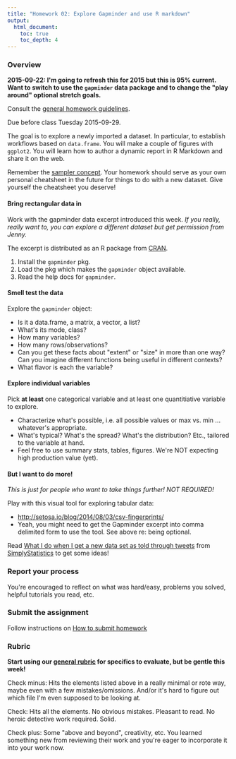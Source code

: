 ```yaml
---
title: "Homework 02: Explore Gapminder and use R markdown"
output:
  html_document:
    toc: true
    toc_depth: 4
---
```


### Overview

**2015-09-22: I'm going to refresh this for 2015 but this is 95% current. Want to switch to use the `gapminder` data package and to change the "play around" optional stretch goals.**

Consult the [general homework guidelines](hw00_homework-guidelines.html).

Due before class Tuesday 2015-09-29.

The goal is to explore a newly imported a dataset. In particular, to establish workflows based on `data.frame`. You will make a couple of figures with `ggplot2`. You will learn how to author a dynamic report in R Markdown and share it on the web.

Remember the [sampler concept](http://en.wikipedia.org/wiki/Sampler_(needlework)). Your homework should serve as your own personal cheatsheet in the future for things to do with a new dataset. Give yourself the cheatsheet you deserve!

#### Bring rectangular data in

Work with the gapminder data excerpt introduced this week. *If you really, really want to, you can explore a different dataset but get permission from Jenny.*

The excerpt is distributed as an R package from [CRAN](https://cran.r-project.org/web/packages/gapminder/index.html). 

1. Install the `gapminder` pkg.
2. Load the pkg which makes the `gapminder` object available.
3. Read the help docs for `gapminder`.

#### Smell test the data

Explore the `gapminder` object:

  * Is it a data.frame, a matrix, a vector, a list?
  * What's its mode, class?
  * How many variables?
  * How many rows/observations?
  * Can you get these facts about "extent" or "size" in more than one way? Can you imagine different functions being useful in different contexts?
  * What flavor is each the variable?
  
#### Explore individual variables

Pick __at least__ one categorical variable and at least one quantitiative variable to explore.

  * Characterize what's possible, i.e. all possible values or max vs. min ... whatever's appropriate.
  * What's typical? What's the spread? What's the distribution? Etc., tailored to the variable at hand.
  * Feel free to use summary stats, tables, figures. We're NOT expecting high production value (yet).
  
#### But I want to do more!

*This is just for people who want to take things further! NOT REQUIRED!*

Play with this visual tool for exploring tabular data:

  * <http://setosa.io/blog/2014/08/03/csv-fingerprints/>
  * Yeah, you might need to get the Gapminder excerpt into comma delimited form to use the tool. See above re: being optional.
  
Read [What I do when I get a new data set as told through tweets](http://simplystatistics.org/2014/06/13/what-i-do-when-i-get-a-new-data-set-as-told-through-tweets/) from [SimplyStatistics](http://simplystatistics.org) to get some ideas!
  
### Report your process

You're encouraged to reflect on what was hard/easy, problems you solved, helpful tutorials you read, etc.

### Submit the assignment

Follow instructions on [How to submit homework](hw00_homework-guidelines.html#how-to-submit-homework)

### Rubric

__Start using our [general rubric](peer-review01_marking-rubric.html) for specifics to evaluate, but be gentle this week!__

Check minus: Hits the elements listed above in a really minimal or rote way, maybe even with a few mistakes/omissions. And/or it's hard to figure out which file I'm even supposed to be looking at.

Check: Hits all the elements. No obvious mistakes. Pleasant to read. No heroic detective work required. Solid.

Check plus: Some "above and beyond", creativity, etc. You learned something new from reviewing their work and you're eager to incorporate it into your work now.
